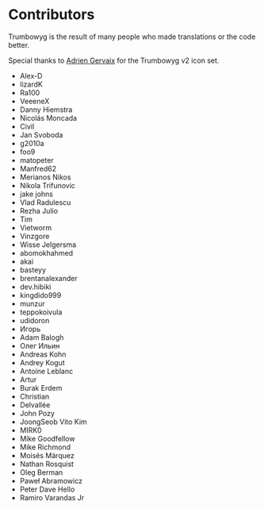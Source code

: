 # Contributors

Trumbowyg is the result of many people who made translations or the code better.

Special thanks to [Adrien Gervaix](https://dribbble.com/adriengervaix) for the Trumbowyg v2 icon set.

- Alex-D
- lizardK
- Ra100
- VeeeneX
- Danny Hiemstra
- Nicolás Moncada
- Civil
- Jan Svoboda
- g2010a
- foo9
- matopeter
- Manfred62
- Merianos Nikos
- Nikola Trifunovic
- jake johns
- Vlad Radulescu
- Rezha Julio
- Tim
- Vietworm
- Vinzgore
- Wisse Jelgersma
- abomokhahmed
- akai
- basteyy
- brentanalexander
- dev.hibiki
- kingdido999
- munzur
- teppokoivula
- udidoron
- Игорь
- Adam Balogh
- Олег Ильин
- Andreas Kohn
- Andrey Kogut
- Antoine Leblanc
- Artur
- Burak Erdem
- Christian
- Delvallée
- John Pozy
- JoongSeob Vito Kim
- MIRK0
- Mike Goodfellow
- Mike Richmond
- Moisés Márquez
- Nathan Rosquist
- Oleg Berman
- Paweł Abramowicz
- Peter Dave Hello
- Ramiro Varandas Jr